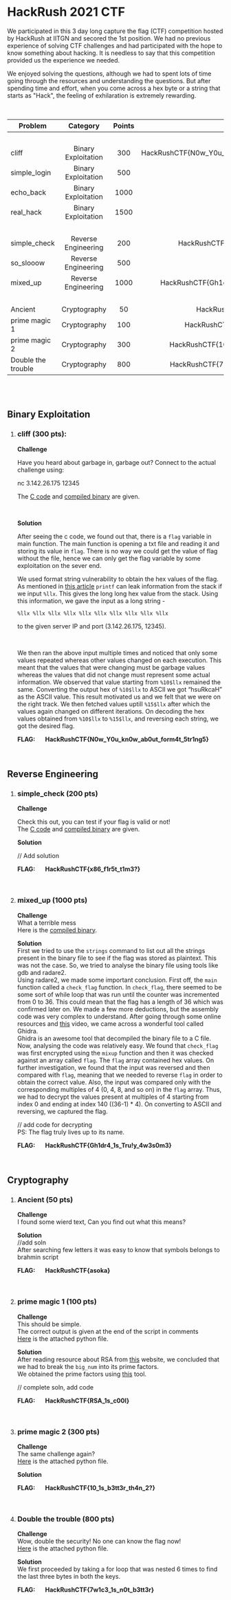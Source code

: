 # HackRush 2021 CTF

We participated in this 3 day long capture the flag (CTF) competition hosted by HackRush at IITGN and secored the 1st position. We had no previous experience of solving CTF challenges and had participated with the hope to know something about hacking. It is needless to say that this competition provided us the experience we needed. 

We enjoyed solving the questions, although we had to spent lots of time going through the resources and understanding the questions. But after spending time and effort, when you come across a hex byte or a string that starts as "Hack", the feeling of exhilaration is extremely rewarding.

<br>


Problem | Category | Points | Flag
--------|:----------:| :-----: |:-----:
|||<br>
cliff | Binary Exploitation | 300 | HackRushCTF{N0w_Y0u_kn0w_ab0ut_form4t_5tr1ng5}
simple_login | Binary Exploitation | 500| -
echo_back | Binary Exploitation | 1000|-
real_hack | Binary Exploitation | 1500|-
|||<br>
simple_check | Reverse Engineering | 200 |HackRushCTF{x86_f1r5t_t1me?}
so_slooow | Reverse Engineering | 500 |-
mixed_up | Reverse Engineering | 1000 | HackRushCTF{Gh1dr4_1s_Tru!y_4w3s0m3}
|||<br>
Ancient | Cryptography | 50 | HackRushCTF{asoka​}
prime magic 1 | Cryptography | 100 | HackRushCTF{RSA_1s_c00l}
prime magic 2 | Cryptography | 300 | HackRushCTF{10_1s_b3tt3r_th4n_2?}
Double the trouble | Cryptography | 800 | HackRushCTF{7w1c3_1s_n0t_b3tt3r}


<br>
<br>


## **Binary Exploitation**

1. ### **cliff (300 pts):**
    
    **Challenge**
    
    Have you heard about garbage in, garbage out?
    Connect to the actual challenge using: 

    nc 3.142.26.175 12345

    The [C code]() and [compiled binary]() are given.
    
    <br>
    
    **Solution**

    After seeing the c code, we found out that, there is a `flag` variable in main function. The main function is opening a txt file and reading it and storing its value in `flag`. There is no way we could get the value of flag without the file, hence we can only get the flag variable by some exploitation on the sever end.

    We used format string vulnerability to obtain the hex values of the flag. As mentioned in [this article](https://ctf101.org/binary-exploitation/what-is-a-format-string-vulnerability/) `printf` can leak information from the stack if we input `%llx`. This gives the long long hex value from the stack. Using this information, we gave the input as a long string - <br>
    
    ```%llx %llx %llx %llx %llx %llx %llx %llx %llx %llx``` <br>
    
    to the given server IP and port (3.142.26.175, 12345). 

    <br>

    We then ran the above input multiple times and noticed that only some values repeated whereas other values changed on each execution. This meant that the values that were changing must be garbage values whereas the values that did not change must represent some actual information. We observed that value starting from `%10$llx` remained the same. Converting the output hex of `%10$llx` to ASCII we got “hsuRkcaH” as the ASCII value. This result motivated us and we felt that we were on the right track. We then fetched values uptill `%15$llx` after which the values again changed on different iterations. On decoding the hex values obtained from `%10$llx` to `%15$llx`, and reversing each string, we got the desired flag.

    **FLAG: &nbsp;&nbsp;&nbsp;&nbsp;&nbsp;&nbsp;HackRushCTF{N0w_Y0u_kn0w_ab0ut_form4t_5tr1ng5}**

<br>

## **Reverse Engineering**

1. ### **simple_check (200 pts)**

    **Challenge**

    Check this out, you can test if your flag is valid or not!<br>
    The [C code]() and [compiled binary]() are given.

    **Solution**

    // Add solution

    **FLAG: &nbsp;&nbsp;&nbsp;&nbsp;&nbsp;&nbsp;HackRushCTF{x86_f1r5t_t1m3?}**

<br>

2. ### **mixed_up (1000 pts)**

    **Challenge**<br>
    What a terrible mess<br>
    Here is the [compiled binary]().

    **Solution**<br>
    First we tried to use the `strings` command to list out all the strings present in the binary file to see if the flag was stored as plaintext. This was not the case. So, we tried to analyse the binary file using tools like gdb and radare2.<br> 
    Using radare2, we made some important conclusion. First off, the `main` function called a `check_flag` function. In `check_flag`, there seemed to be some sort of while loop that was run until the counter was incremented from 0 to 36. This could mean that the flag has a length of 36 which was confirmed later on. We made a few more deductions, but the assembly code was very complex to understand. After going through some online resources and [this](https://www.youtube.com/watch?v=RCgEIBfnTEI) video, we came across a wonderful tool called Ghidra.<br> 
    Ghidra is an awesome tool that decompiled the binary file to a C file. Now, analysing the code was relatively easy. We found that `check_flag` was first encrypted using the `mixup` function and then it was checked against an array called `flag`. The `flag` array contained hex values. On further investigation, we found that the input was reversed and then compared with `flag`, meaning that we needed to reverse `flag` in order to obtain the correct value. Also, the input was compared only with the corresponding multiples of 4 (0, 4, 8, and so on) in the `flag` array. Thus, we had to decrypt the values present at multiples of 4 starting from index 0 and ending at index 140 ((36-1) * 4). On converting to ASCII and reversing, we captured the flag.

    // add code for decrypting<br>
    PS: The flag truly lives up to its name.

    **FLAG: &nbsp;&nbsp;&nbsp;&nbsp;&nbsp;&nbsp;HackRushCTF{Gh1dr4_1s_Tru!y_4w3s0m3}**

<br>

## **Cryptography**

1. ### **Ancient (50 pts)**

    **Challenge**<br>
    I found some wierd text, Can you find out what this means?

    **Solution**<br>
    //add soln<br>
    After searching few letters it was easy to know that symbols belongs to brahmin script

    **FLAG: &nbsp;&nbsp;&nbsp;&nbsp;&nbsp;&nbsp;HackRushCTF{asoka​}**

    <br>

2. ### **prime magic 1 (100 pts)**

    **Challenge**<br>
    This should be simple.<br>
    The correct output is given at the end of the script in comments<br>
    [Here]() is the attached python file.

    **Solution**<br>
    After reading resource about RSA from [this](https://ctf101.org/cryptography/what-is-rsa/) website, we concluded that we had to break the `big_num` into its prime factors.<br>
    We obtained the prime factors using [this](https://www.alpertron.com.ar/ECM.HTM) tool. 

    // complete soln, add code

    **FLAG: &nbsp;&nbsp;&nbsp;&nbsp;&nbsp;&nbsp;HackRushCTF{RSA_1s_c00l}**

    <br>

3. ### **prime magic 2 (300 pts)**

    **Challenge**<br>
    The same challenge again?<br>
    [Here]() is the attached python file.

    **Solution**<br>
    

    **FLAG: &nbsp;&nbsp;&nbsp;&nbsp;&nbsp;&nbsp;HackRushCTF{10_1s_b3tt3r_th4n_2?}**

    <br>

4. ### **Double the trouble (800 pts)**

    **Challenge**<br>
    Wow, double the security! No one can know the flag now!<br>
    [Here]() is the attached python file.

    **Solution**<br>
    We first proceeded by taking a for loop that was nested 6 times to find the last three bytes in both the keys.

    **FLAG: &nbsp;&nbsp;&nbsp;&nbsp;&nbsp;&nbsp;HackRushCTF{7w1c3_1s_n0t_b3tt3r}**

    <br>
